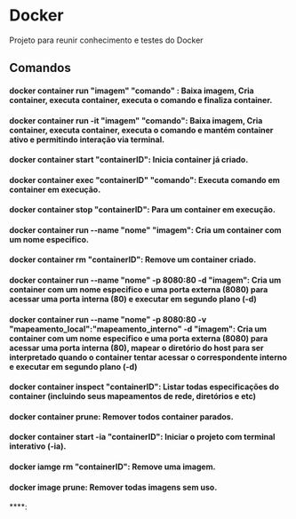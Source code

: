 # Docker
Projeto para reunir conhecimento e testes do Docker


## Comandos

#### docker container run  "imagem"  "comando" : Baixa imagem, Cria container, executa container, executa o comando e finaliza container.
  
#### docker container run -it "imagem" "comando": Baixa imagem, Cria container, executa container, executa o comando e mantém container ativo e permitindo interação via terminal.
  
#### docker container start "containerID": Inicia container já criado.
  
#### docker container exec "containerID" "comando": Executa comando em container em execução.
  
#### docker container stop "containerID": Para um container em execução.

#### docker container run --name "nome" "imagem": Cria um container com um nome especifico.
  
#### docker container rm "containerID": Remove um container criado.

#### docker container run --name "nome" -p 8080:80 -d "imagem": Cria um container com um nome especifico e uma porta externa (8080) para acessar uma porta interna (80) e executar em segundo plano (-d)

#### docker container run --name "nome" -p 8080:80 -v "mapeamento_local":"mapeamento_interno" -d "imagem": Cria um container com um nome especifico e uma porta externa (8080) para acessar uma porta interna (80), mapear o diretório do host para ser interpretado quando o container tentar acessar o correspondente interno e executar em segundo plano (-d)

#### docker container inspect "containerID": Listar todas especificações do container (incluindo seus mapeamentos de rede, diretórios e etc)

#### docker container prune: Remover todos container parados.

#### docker container start -ia "containerID": Iniciar o projeto com terminal interativo (-ia).

#### docker iamge rm "containerID": Remove uma imagem.

#### docker image prune: Remover todas imagens sem uso.
  
****:
